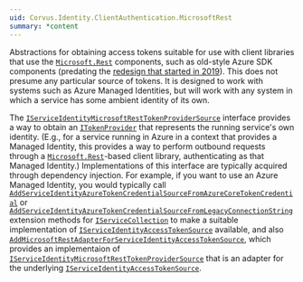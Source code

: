 ```yaml
---
uid: Corvus.Identity.ClientAuthentication.MicrosoftRest
summary: *content
---
```


Abstractions for obtaining access tokens suitable for use with client libraries that use the [`Microsoft.Rest`](xref:Microsoft.Rest) components, such as old-style Azure SDK components (predating the [redesign that started in 2019](xref:azure-sdk-2019-rewrite)). This does not presume any particular source of tokens. It is designed to work with systems such as Azure Managed Identities, but will work with any system in which a service has some ambient identity of its own.

The [`IServiceIdentityMicrosoftRestTokenProviderSource`](xref:Corvus.Identity.ClientAuthentication.MicrosoftRest.IServiceIdentityMicrosoftRestTokenProviderSource) interface provides a way to obtain an [`ITokenProvider`](xref:Microsoft.Rest.ITokenProvider) that represents the running service's own identity. (E.g., for a service running in Azure in a context that provides a Managed Identity, this provides a way to perform outbound requests through a [`Microsoft.Rest`](xref:Microsoft.Rest)-based client library, authenticating as that Managed Identity.) Implementations of this interface are typically acquired through dependency injection. For example, if you want to use an Azure Managed Identity, you would typically call [`AddServiceIdentityAzureTokenCredentialSourceFromAzureCoreTokenCredential`](xref:Microsoft.Extensions.DependencyInjection.AzureIdentityServiceCollectionExtensions.AddServiceIdentityAzureTokenCredentialSourceFromAzureCoreTokenCredential(Microsoft.Extensions.DependencyInjection.IServiceCollection,Azure.Core.TokenCredential)) or [`AddServiceIdentityAzureTokenCredentialSourceFromLegacyConnectionString`](xref:Microsoft.Extensions.DependencyInjection.AzureIdentityServiceCollectionExtensions.AddServiceIdentityAzureTokenCredentialSourceFromLegacyConnectionString*) extension methods for [`IServiceCollection`](xref:Microsoft.Extensions.DependencyInjection.IServiceCollection) to make a suitable implementation of [`IServiceIdentityAccessTokenSource`](xref:Corvus.Identity.ClientAuthentication.IServiceIdentityAccessTokenSource) available, and also [`AddMicrosoftRestAdapterForServiceIdentityAccessTokenSource`](xref:Microsoft.Extensions.DependencyInjection.MicrosoftRestIdentityServiceCollectionExtensions.AddMicrosoftRestAdapterForServiceIdentityAccessTokenSource*), which provides an implementaion of [`IServiceIdentityMicrosoftRestTokenProviderSource`](xref:Corvus.Identity.ClientAuthentication.MicrosoftRest.IServiceIdentityMicrosoftRestTokenProviderSource) that is an adapter for the underlying [`IServiceIdentityAccessTokenSource`](xref:Corvus.Identity.ClientAuthentication.IServiceIdentityAccessTokenSource).
